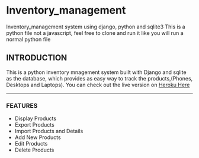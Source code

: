 # Inventory_management

Inventory_management system using django, python and sqlite3
This is a python file not a javascript, feel free to clone and run it like you will run a normal  python file

## INTRODUCTION

This is a python inventory mnagement system built with Django and sqlite as the database,  which provides as easy way to track the products,(Phones, Desktops and Laptops). You can check out the live version on [Heroku Here](https://inventweb.herokuapp.com/)

---
### FEATURES

* Display Products 
* Export Products
* Import Products and Details
* Add New Products
* Edit Products
* Delete Products
